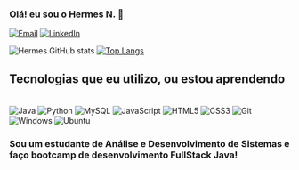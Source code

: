 ### Olá! eu sou o Hermes N. 👋

[![Email](https://img.shields.io/badge/Gmail-D14836?style=for-the-badge&logo=gmail&logoColor=white)](dev.hermesnonato7@gmail.com)
[![LinkedIn](https://img.shields.io/badge/LinkedIn-0077B5?style=for-the-badge&logo=linkedin&logoColor=white)](https://www.linkedin.com/in/hermes-nonato)

![Hermes GitHub stats](https://github-readme-stats.vercel.app/api?username=HermesNonato7&show_icons=true&theme=white)
[![Top Langs](https://github-readme-stats.vercel.app/api/top-langs/?username=HermesNonato7&layout=default)](https://github.com/HermesNonato7/github-readme-stats)

## Tecnologias que eu utilizo, ou estou aprendendo

<div style="display: inline_block"><br/>
    <img align="center" alt="Java"src="https://img.shields.io/badge/java-%23ED8B00.svg?style=for-the-badge&logo=java&logoColor=white"/>
    <img align="center" alt="Python"src="https://img.shields.io/badge/Python-3776AB?style=for-the-badge&logo=python&logoColor=white"/>
    <img align="center" alt="MySQL"src="https://img.shields.io/badge/MySQL-00000F?style=for-the-badge&logo=mysql&logoColor=white"/>
    <img align="center" alt="JavaScript"src="https://img.shields.io/badge/JavaScript-F7DF1E?style=for-the-badge&logo=javascript&logoColor=black"/>
    <img align="center" alt="HTML5"src="https://img.shields.io/badge/HTML5-E34F26?style=for-the-badge&logo=html5&logoColor=white"/>
    <img align="center" alt="CSS3"src="https://img.shields.io/badge/CSS3-1572B6?style=for-the-badge&logo=css3&logoColor=white"/>
    <img align="center" alt="Git"src="https://img.shields.io/badge/GIT-E44C30?style=for-the-badge&logo=git&logoColor=white"/>
    <img align="center" alt="Windows"src="https://img.shields.io/badge/Windows-0078D6?style=for-the-badge&logo=windows&logoColor=white"/>
    <img align="center" alt="Ubuntu"src="https://img.shields.io/badge/Ubuntu-E95420?style=for-the-badge&logo=ubuntu&logoColor=white"/>
</div>

### Sou um estudante de Análise e Desenvolvimento de Sistemas e faço bootcamp de desenvolvimento FullStack Java!
